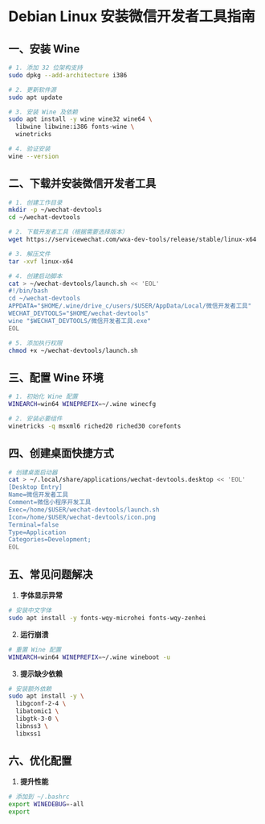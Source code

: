 # Debian Linux 安装微信开发者工具指南

## 一、安装 Wine

```bash
# 1. 添加 32 位架构支持
sudo dpkg --add-architecture i386

# 2. 更新软件源
sudo apt update

# 3. 安装 Wine 及依赖
sudo apt install -y wine wine32 wine64 \
  libwine libwine:i386 fonts-wine \
  winetricks

# 4. 验证安装
wine --version
```

## 二、下载并安装微信开发者工具

```bash
# 1. 创建工作目录
mkdir -p ~/wechat-devtools
cd ~/wechat-devtools

# 2. 下载开发者工具（根据需要选择版本）
wget https://servicewechat.com/wxa-dev-tools/release/stable/linux-x64

# 3. 解压文件
tar -xvf linux-x64

# 4. 创建启动脚本
cat > ~/wechat-devtools/launch.sh << 'EOL'
#!/bin/bash
cd ~/wechat-devtools
APPDATA="$HOME/.wine/drive_c/users/$USER/AppData/Local/微信开发者工具"
WECHAT_DEVTOOLS="$HOME/wechat-devtools"
wine "$WECHAT_DEVTOOLS/微信开发者工具.exe"
EOL

# 5. 添加执行权限
chmod +x ~/wechat-devtools/launch.sh
```

## 三、配置 Wine 环境

```bash
# 1. 初始化 Wine 配置
WINEARCH=win64 WINEPREFIX=~/.wine winecfg

# 2. 安装必要组件
winetricks -q msxml6 riched20 riched30 corefonts
```

## 四、创建桌面快捷方式

```bash
# 创建桌面启动器
cat > ~/.local/share/applications/wechat-devtools.desktop << 'EOL'
[Desktop Entry]
Name=微信开发者工具
Comment=微信小程序开发工具
Exec=/home/$USER/wechat-devtools/launch.sh
Icon=/home/$USER/wechat-devtools/icon.png
Terminal=false
Type=Application
Categories=Development;
EOL
```

## 五、常见问题解决

1. **字体显示异常**
```bash
# 安装中文字体
sudo apt install -y fonts-wqy-microhei fonts-wqy-zenhei
```

2. **运行崩溃**
```bash
# 重置 Wine 配置
WINEARCH=win64 WINEPREFIX=~/.wine wineboot -u
```

3. **提示缺少依赖**
```bash
# 安装额外依赖
sudo apt install -y \
  libgconf-2-4 \
  libatomic1 \
  libgtk-3-0 \
  libnss3 \
  libxss1
```

## 六、优化配置

1. **提升性能**
```bash
# 添加到 ~/.bashrc
export WINEDEBUG=-all
export